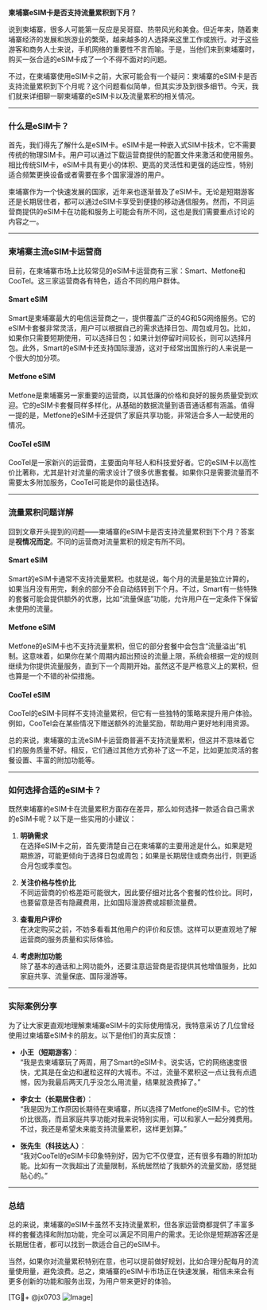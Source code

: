 **柬埔寨eSIM卡是否支持流量累积到下月？**

说到柬埔寨，很多人可能第一反应是吴哥窟、热带风光和美食。但近年来，随着柬埔寨经济的发展和旅游业的繁荣，越来越多的人选择来这里工作或旅行。对于这些游客和商务人士来说，手机网络的重要性不言而喻。于是，当他们来到柬埔寨时，购买一张合适的eSIM卡成了一个不得不面对的问题。

不过，在柬埔寨使用eSIM卡之前，大家可能会有一个疑问：柬埔寨的eSIM卡是否支持流量累积到下个月呢？这个问题看似简单，但其实涉及到很多细节。今天，我们就来详细聊一聊柬埔寨的eSIM卡以及流量累积的相关情况。

---

### 什么是eSIM卡？

首先，我们得先了解什么是eSIM卡。eSIM卡是一种嵌入式SIM卡技术，它不需要传统的物理SIM卡。用户可以通过下载运营商提供的配置文件来激活和使用服务。相比传统SIM卡，eSIM卡具有更小的体积、更高的灵活性和更强的适应性，特别适合频繁更换设备或者需要在多个国家漫游的用户。

柬埔寨作为一个快速发展的国家，近年来也逐渐普及了eSIM卡。无论是短期游客还是长期居住者，都可以通过eSIM卡享受到便捷的移动通信服务。然而，不同运营商提供的eSIM卡在功能和服务上可能会有所不同，这也是我们需要重点讨论的内容之一。

---

### 柬埔寨主流eSIM卡运营商

目前，在柬埔寨市场上比较常见的eSIM卡运营商有三家：Smart、Metfone和CooTel。这三家运营商各有特色，适合不同的用户群体。

#### Smart eSIM
Smart是柬埔寨最大的电信运营商之一，提供覆盖广泛的4G和5G网络服务。它的eSIM卡套餐非常灵活，用户可以根据自己的需求选择日包、周包或月包。比如，如果你只需要短期使用，可以选择日包；如果计划停留时间较长，则可以选择月包。此外，Smart的eSIM卡还支持国际漫游，这对于经常出国旅行的人来说是一个很大的加分项。

#### Metfone eSIM
Metfone是柬埔寨另一家重要的运营商，以其低廉的价格和良好的服务质量受到欢迎。它的eSIM卡套餐同样多样化，从基础的数据流量到语音通话都有涵盖。值得一提的是，Metfone的eSIM卡还提供了家庭共享功能，非常适合多人一起使用的情况。

#### CooTel eSIM
CooTel是一家新兴的运营商，主要面向年轻人和科技爱好者。它的eSIM卡以高性价比著称，尤其是针对流量的需求设计了很多优惠套餐。如果你只是需要流量而不需要太多附加服务，CooTel可能是你的最佳选择。

---

### 流量累积问题详解

回到文章开头提到的问题——柬埔寨的eSIM卡是否支持流量累积到下个月？答案是**视情况而定**。不同的运营商对流量累积的规定有所不同。

#### Smart eSIM
Smart的eSIM卡通常不支持流量累积。也就是说，每个月的流量是独立计算的，如果当月没有用完，剩余的部分不会自动结转到下个月。不过，Smart有一些特殊的套餐可能会提供额外的优惠，比如“流量保底”功能，允许用户在一定条件下保留未使用的流量。

#### Metfone eSIM
Metfone的eSIM卡也不支持流量累积，但它的部分套餐中会包含“流量溢出”机制。这意味着，如果你在某个周期内超出预设的流量上限，系统会根据一定的规则继续为你提供流量服务，直到下一个周期开始。虽然这不是严格意义上的累积，但也算是一个不错的补偿措施。

#### CooTel eSIM
CooTel的eSIM卡同样不支持流量累积，但它有一些独特的策略来提升用户体验。例如，CooTel会在某些情况下赠送额外的流量奖励，帮助用户更好地利用资源。

总的来说，柬埔寨的主流eSIM卡运营商普遍不支持流量累积，但这并不意味着它们的服务质量不好。相反，它们通过其他方式弥补了这一不足，比如更加灵活的套餐设置、丰富的附加功能等。

---

### 如何选择合适的eSIM卡？

既然柬埔寨的eSIM卡在流量累积方面存在差异，那么如何选择一款适合自己需求的eSIM卡呢？以下是一些实用的小建议：

1. **明确需求**  
   在选择eSIM卡之前，首先要清楚自己在柬埔寨的主要用途是什么。如果是短期旅游，可能更倾向于选择日包或周包；如果是长期居住或商务出行，则更适合月包或季度包。

2. **关注价格与性价比**  
   不同运营商的价格差距可能很大，因此要仔细对比各个套餐的性价比。同时，也要留意是否有隐藏费用，比如国际漫游费或超额流量费。

3. **查看用户评价**  
   在决定购买之前，不妨多看看其他用户的评价和反馈。这样可以更直观地了解运营商的服务质量和实际体验。

4. **考虑附加功能**  
   除了基本的通话和上网功能外，还要注意运营商是否提供其他增值服务，比如家庭共享、流量保底、国际漫游等。

---

### 实际案例分享

为了让大家更直观地理解柬埔寨eSIM卡的实际使用情况，我特意采访了几位曾经使用过柬埔寨eSIM卡的朋友。以下是他们的真实反馈：

- **小王（短期游客）**：  
  “我是去柬埔寨玩了两周，用了Smart的eSIM卡。说实话，它的网络速度很快，尤其是在金边和暹粒这样的大城市。不过，流量不累积这一点让我有点遗憾，因为我最后两天几乎没怎么用流量，结果就浪费掉了。”

- **李女士（长期居住者）**：  
  “我是因为工作原因长期待在柬埔寨，所以选择了Metfone的eSIM卡。它的性价比很高，而且家庭共享功能对我来说特别实用，可以和家人一起分摊费用。不过，我还是希望未来能支持流量累积，这样更划算。”

- **张先生（科技达人）**：  
  “我对CooTel的eSIM卡印象特别好，因为它不仅便宜，还有很多有趣的附加功能。比如有一次我超出了流量限制，系统居然给了我额外的流量奖励，感觉挺贴心的。”

---

### 总结

总的来说，柬埔寨的eSIM卡虽然不支持流量累积，但各家运营商都提供了丰富多样的套餐选择和附加功能，完全可以满足不同用户的需求。无论你是短期游客还是长期居住者，都可以找到一款适合自己的eSIM卡。

当然，如果你对流量累积特别在意，也可以提前做好规划，比如合理分配每月的流量使用量，避免浪费。总之，柬埔寨的eSIM卡市场正在快速发展，相信未来会有更多创新的功能和服务出现，为用户带来更好的体验。

[TG💪+ @jx0703 ![Image](https://github.com/user-attachments/assets/dbca1d08-cadb-493c-b0ec-ad6f7a83f270)]